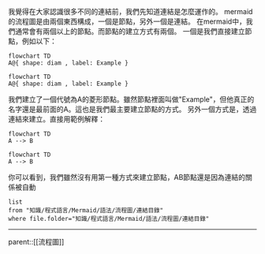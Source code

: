 我覺得在大家認識很多不同的連結前，我們先知道連結是怎麼運作的。
mermaid的流程圖是由兩個東西構成，一個是節點，另外一個是連結。
在mermaid中，我們通常會有兩個以上的節點。而節點的建立方式有兩個。
一個是我們直接建立節點，例如以下：
```Mermaid
flowchart TD
A@{ shape: diam , label: Example }
```
```mermaid
flowchart TD
A@{ shape: diam , label: Example }
```
我們建立了一個代號為A的菱形節點。雖然節點裡面叫做"Example"，但他真正的名字還是最前面的A。這也是我們最主要建立節點的方式。
另外一個方式是，透過連結來建立。直接用範例解釋：
```Mermaid
flowchart TD
A --> B
```
```mermaid
flowchart TD
A --> B
```
你可以看到，我們雖然沒有用第一種方式來建立節點，AB節點還是因為連結的關係被自動
```dataview
list
from "知識/程式語言/Mermaid/語法/流程圖/連結目錄"
where file.folder="知識/程式語言/Mermaid/語法/流程圖/連結目錄"
```
- - -
parent::[[流程圖]]

